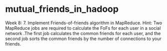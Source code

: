 # mutual_friends_in_hadoop
Week 8: 7. Implement Friends-of-friends algorithm in MapReduce. Hint: Two MapReduce jobs are required to calculate the FoFs for each user in a social network .The first job calculates the common friends for each user, and the second job sorts the common friends by the number of connections to your friends.

